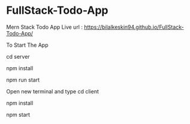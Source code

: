 # FullStack-Todo-App

Mern Stack Todo App
Live url : https://bilalkeskin94.github.io/FullStack-Todo-App/

To Start The App

cd server

npm install

npm run start

Open new terminal and type cd client

npm install

npm start
